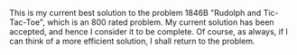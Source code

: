 This is my current best solution to the problem 1846B "Rudolph and Tic-Tac-Toe", which is an 800 rated problem. My current solution has been accepted, and hence I consider it to be complete. Of course, as always, if I can think of a more efficient solution, I shall return to the problem.